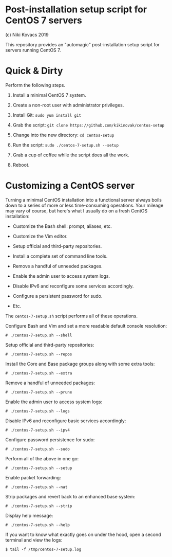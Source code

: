 # Post-installation setup script for CentOS 7 servers

(c) Niki Kovacs 2019 

This repository provides an "automagic" post-installation setup script for
servers running CentOS 7.

# Quick & Dirty

Perform the following steps.

  1. Install a minimal CentOS 7 system.

  2. Create a non-root user with administrator privileges.

  3. Install Git: `sudo yum install git`

  4. Grab the script: `git clone https://github.com/kikinovak/centos-setup`

  5. Change into the new directory: `cd centos-setup`

  6. Run the script: `sudo ./centos-7-setup.sh --setup`

  7. Grab a cup of coffee while the script does all the work.

  8. Reboot.

# Customizing a CentOS server

Turning a minimal CentOS installation into a functional server always boils
down to a series of more or less time-consuming operations. Your mileage may
vary of course, but here's what I usually do on a fresh CentOS installation:

  * Customize the Bash shell: prompt, aliases, etc.

  * Customize the Vim editor.

  * Setup official and third-party repositories.

  * Install a complete set of command line tools.

  * Remove a handful of unneeded packages.

  * Enable the admin user to access system logs.

  * Disable IPv6 and reconfigure some services accordingly.
  
  * Configure a persistent password for sudo.

  * Etc.

The `centos-7-setup.sh` script performs all of these operations.

Configure Bash and Vim and set a more readable default console resolution:

```
# ./centos-7-setup.sh --shell
```

Setup official and third-party repositories:

```
# ./centos-7-setup.sh --repos
```

Install the Core and Base package groups along with some extra tools:

```
# ./centos-7-setup.sh --extra
```

Remove a handful of unneeded packages:

```
# ./centos-7-setup.sh --prune
```

Enable the admin user to access system logs:

```
# ./centos-7-setup.sh --logs
```

Disable IPv6 and reconfigure basic services accordingly:

```
# ./centos-7-setup.sh --ipv4
```

Configure password persistence for sudo:

```
# ./centos-7-setup.sh --sudo
```

Perform all of the above in one go:

```
# ./centos-7-setup.sh --setup
```

Enable packet forwarding:

```
# ./centos-7-setup.sh --nat
```

Strip packages and revert back to an enhanced base system:

```
# ./centos-7-setup.sh --strip
```

Display help message:

```
# ./centos-7-setup.sh --help
```

If you want to know what exactly goes on under the hood, open a second terminal
and view the logs:

```
$ tail -f /tmp/centos-7-setup.log
```

